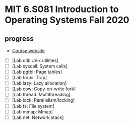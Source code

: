 # MIT 6.S081 Introduction to Operating Systems Fall 2020

## progress
- [Course website](https://pdos.csail.mit.edu/6.S081/2020/schedule.html)
- [ ] [Lab util: Unix utilities]
- [ ] [Lab syscall: System calls]
- [ ] [Lab pgtbl: Page tables]
- [ ] [Lab traps: Trap]
- [ ] [Lab lazy: Lazy allocation]
- [ ] [Lab cow: Copy-on-write fork]
- [ ] [Lab thread: Multithreading]
- [ ] [Lab lock: Parallelism/locking]
- [ ] [Lab fs: File system]
- [ ] [Lab mmap: Mmap]
- [ ] [Lab net: Network stack]
